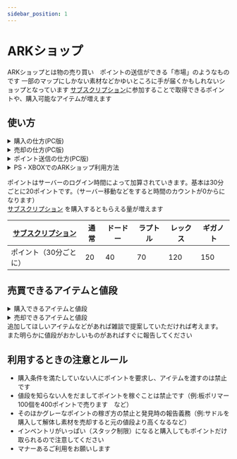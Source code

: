 ```yaml
---
sidebar_position: 1
---
```


# ARKショップ
ARKショップとは物の売り買い　ポイントの送信ができる「市場」のようなものです
一部のマップにしかない素材などかゆいところに手が届くかもしれないショップとなっています
[サブスクリプション](https://playark.jp/docs/Feeling)に参加することで取得できるポイントや、購入可能なアイテムが増えます

## 使い方


<details>
  <summary>購入の仕方(PC版)</summary>

  F1キーを押すことでショップの画面を開くことができます。
  <img src="/img/arkapi/arkshop1.jpg" />
  ①購入タブですここからアイテムを購入できます<br></br>
  ②売却タブですここからアイテムを売却出来ます<br></br>
  ③ポイント送信タブですここから他のプレイヤーにポイントを送信できます<br></br>
  ④現在の所持ポイントです  <br></br>
  ⑤アイテムタブです　基本的にはここからアイテムを購入できます<br></br>
  ⑥未実装のため気にしなくていいです<br></br>
  ⑦未実装のため気にしなくていいです<br></br>
  ⑧検索機能です　買いたいものの名前を入れることで検索できます<br></br>
  ⑨購入するために必要な<a href="/docs/Feeling">サブスクリプション</a>を表しています。画像の場合はラプトル、レックス、ギガ　レベルの方のみ購入できます。なにも書いてない場合は制限がありません<br></br>
  ⑩購入するために必要なポイントを表しています<br></br>
  ⑪購入するために必要な最低レベルを表しています。画像の場合は115レベル以上の方が購入できます。何も書いてない場合は制限がありません<br></br>
  ⑫そのアイテムが設計図かどうかを表しています。trueの場合は設計図でfalseは現物です（購入後自分のインベントリから移動させると設計図になります）<br></br>
  ⑬そのアイテムのクオリティを表しています。サドルや武器などの品質に関係しています。０の場合は原始的（通常）になります<br></br>
  ⑭そのアイテムが何個入っているかを表しています<br></br>
  ⑮何セット買うかを指定できます
</details>

<details>
  <summary>売却の仕方(PC版)</summary>
  F1キーを押すことでショップの画面を開くことができます。
  <img src="/img/arkapi/arkshop2.jpg" />

  ①売る数を表しています。現在はすべて1つになっています<br></br>
  ②何ポイントで売却できるかを表しています<br></br>
  ③何個売るかを表しています<br></br>
  ③このボタンで売却します③で数を決めてから押してください
</details>

<details>
  <summary>ポイント送信の仕方(PC版)</summary>
  F1キーを押すことでショップの画面を開くことができます。
  <img src="/img/arkapi/arkshop3.jpg" />
  ①送信するポイントの数を入力してください<br></br>
  ②送信を確定します<br></br>

  ※注意事項
  同じマップにログインしているプレイヤーにしか送信できません<br></br>
  知らない人に急に送信するなどは相手を驚かせてしまう可能性があるので控えましょう。助けてくれたお礼などで送るのはいいと思います<br></br>
  1ポイントは何回も送るなど迷惑になる送信は辞めましょう
</details>

<details>
  <summary>PS・XBOXでのARKショップ利用方法</summary>

  # PS版はチャットコマンドを利用して購入ができます
  コマンドは全体チャットやローカルチャットに打つことで使えます
  ## 所持ポイント確認
   /points
  ## アイテム購入
   /buy ＜ID＞ ＜購入数＞ (例：/buy 1 1)
  ## 売却方法
   /sell ＜ID＞ ＜売却数＞ (例：/sell 1 1)


</details>

ポイントはサーバーのログイン時間によって加算されていきます。基本は30分ごとに20ポイントです。（サーバー移動などをすると時間のカウントが0からになります）  
[サブスクリプション](/docs/Feeling) を購入するともらえる量が増えます

[サブスクリプション](/docs/Feeling)   | 通常 | ドードー | ラプトル | レックス | ギガノト
------------------ | --------| -------- | ------- | ------- |---------
ポイント（30分ごとに）| 20    | 40     | 70      | 120     | 150

## 売買できるアイテムと値段

<details>
  <summary>購入できるアイテムと値段</summary>

  商品名　　| 値段| 個数 | レベル制限 | 必要[サブスクリプション](/docs/Feeling) | 備考 | ID
  ----------- | --------| -------- | ------- | ------- |--------- |---------
  クライオポッド| 150   | 1    | 100以上      | ラプトル以上     | 無し | 001
  板ポリマー  | 300   | 100     | 100以上      | 無し     | 無し | 100
  有機ポリマー| 400   | 100     | 100以上      | 無し     | 無し | 101
  黒真珠     | 600   | 50     | 100以上      | ラプトル以上     | 無し | 102
  エレメント  | 1000   | 10     | 120以上      | ラプトル以上     | 無し | 103
  樹液        | 750   | 100     | 115以上      | 無し     | 無し | 004
  砂        | 200   | 100     | 100以上      | ドードー以上     | 無し | 106
  塩        | 200   | 100     | 100以上      | ドードー以上     | 無し | 107
  絹        | 170   | 100     | 100以上      | ドードー以上     | 無し | 108
  サボテンの樹液        | 100   | 100     | 115以上      | ドードー以上     | 無し | 113
  石鹸　　　  | 200   | 1　     | 115以上      | 無し     | 無し | 114
  バトルタルタルステーキ | 1000   | 1     | 125以上      | ドードー以上     | 無し | 300
  啓発の煮汁　| 1500   | 1     | 125以上      | ドードー以上     | 無し | 301
  防虫剤　　  | 1000   | 1     | 125以上      | ドードー以上     | 無し | 302
  サボテンスープ　　  | 1000   | 1     | 125以上      | ドードー以上     | 無し | 303
  カリエンスープ| 1000   | 1     | 125以上      | ドードー以上     | 無し | 304
  エンデュロシチュー| 1000   | 1     | 125以上      | ドードー以上     | 無し | 305
  フォーカルチリ| 1000   | 1     | 125以上      | ドードー以上     | 無し | 306
  フリアカレー| 1000   | 1     | 125以上      | ドードー以上     | 無し | 307
  ラザルスチャウダー| 1000   | 1     | 125以上      | ドードー以上     | 無し | 308
  マインドワイプトニック| 2500   | 1     | 135以上      | ドードー以上     | 無し | 309
  シャドウステーキ | 1000   | 1     | 125以上      | ドードー以上     | 無し | 310
  野菜ケーキ  | 1000   | 1　    | 135以上      | ドードー以上     | 無し | 311
  キブル基本  | 1000   | 1     | 115以上      | ドードー以上     | 無し | 400
  キブル簡易  | 1300   | 1     | 120以上      | ドードー以上     | 無し | 401
  キブル通常  | 1600   | 1     | 135以上      | ラプトル以上     | 無し | 402
  キブル優　  | 1900   | 1     | 140以上      | ラプトル以上     | 無し | 403
  キブル超級  | 2200   | 1     | 145以上      | レックス以上     | 無し | 404
  キブル特急  | 2500   | 1     | 150以上      | レックス以上     | 無し | 405
  リニオグナタ要求物セット  | 7500   | 1     | 145以上      | ラプトル以上     | 個別売りがあるものは含まれません | 116
  リニオグナタのフェロモン  | 10000  | 1    | 150以上      | ラプトル以上     | 無し | 117
  寝袋  | 100  | 3    | なし     | ラプトル以上     | ドードー以上 | 118
  殺人七面鳥の水着トップ  | 2000   | 1     | なし      | ドードー以上     | トレード禁止 | 501
  殺人七面鳥の水着ボトム  | 2000   | 1     | なし      | ドードー以上     | トレード禁止 | 502
  ドードーレックスの水着トップ  | 2000   | 1     | なし      | ドードー以上     | トレード禁止 | 503
  ドードーレックスの水着ボトム  | 2000   | 1     | なし      | ドードー以上     | トレード禁止 | 504
  ドードーパイの水着トップ  | 2000   | 1     | なし      | ドードー以上     | トレード禁止 | 505
  ドードーパイの水着ボトム  | 2000   | 1     | なし      | ドードー以上     | トレード禁止 | 506
  七面鳥の水着トップ  | 2000   | 1     | なし      | ドードー以上     | トレード禁止 | 507
  七面鳥の水着ボトム  | 2000   | 1     | なし      | ドードー以上     | トレード禁止 | 508
  肉の水着トップ  | 2000   | 1     | なし      | ドードー以上     | トレード禁止 | 509
  肉の水着ボトム  | 2000   | 1     | なし      | ドードー以上     | トレード禁止 | 510
  パンプキンパイハット  | 3000   | 1     | なし      |  ラプトル以上     | トレード禁止 | 511
  丸焼き七面鳥ハット | 3000   | 1     | なし      |  ラプトル以上     | トレード禁止 | 512
  フォレストクラウン | 3000   | 1     | なし      |  ラプトル以上     | トレード禁止 | 513
  ピルグリムハット | 3000   | 1     | なし      |  ラプトル以上     | トレード禁止 | 514
  ボンネット帽 | 3000   | 1     | なし      |  ラプトル以上     | トレード禁止 | 515
  ターキーハット | 3000   | 1     | なし      |  ラプトル以上     | トレード禁止 | 516
  ターキーレッグ | 2000   | 1     | なし      |  ラプトル以上     | トレード禁止 | 517
  熊手  | 2000   | 1     | なし      | ラプトル以上     | トレード禁止 | 518
  ドードーレックスのプリントシャツ  | 2000   | 1     | なし      | ドードー以上     | トレード禁止 | 519
  殺人七面鳥のプリントシャツ  | 2000   | 1     | なし      | ドードー以上     | トレード禁止 | 520
  アグリーコルヌピアセーター  | 2000   | 1     | なし      | ドードー以上     | トレード禁止 | 521
  アグリートリケラトプスセーター  | 2000   | 1     | なし      | ドードー以上     | トレード禁止 | 522
  アグリードードーリベンジセーター  | 2000   | 1     | なし      | ドードー以上     | トレード禁止 | 523
  アグリーフォリッジフレンドセーター  | 2000   | 1     | なし      | ドードー以上     | トレード禁止 | 524
  アグリーターキーゲットセーター  | 2000   | 1     | なし      | ドードー以上     | トレード禁止 | 525
  七面鳥コスチューム  | 20000   | 1     | なし      | レックス以上     | トレード禁止 | 526
  ターキーフライヤー(鍋スキン)  | 3000   | 1     | なし      | ラプトル以上     | トレード禁止 | 527
  コルヌコピアのエサ箱(エサ箱スキン)  | 3000   | 1     | なし      | ラプトル以上     | トレード禁止 | 528
  ベアハグの水着トップ  | 2000   | 1     | なし      | ドードー以上     | トレード禁止 | 540
  ベアハグの水着ボトム  | 2000   | 1     | なし      | ドードー以上     | トレード禁止 | 541
  オッドカップルの水着トップ  | 2000   | 1     | なし      | ドードー以上     | トレード禁止 | 542
  オッドカップの水着ボトム  | 2000   | 1     | なし      | ドードー以上     | トレード禁止 | 543
  ブロントハートの水着トップ  | 2000   | 1     | なし      | ドードー以上     | トレード禁止 | 544
  ブロントハートの水着ボトム  | 2000   | 1     | なし      | ドードー以上     | トレード禁止 | 545
  キューピットのボトム  | 5000   | 1     | なし      | ラプトル以上     | トレード禁止 | 546
  キューピットのトップ  | 5000   | 1     | なし      | ラプトル以上     | トレード禁止 | 547
  輪っかのヘッドバンド(天使の輪)  | 5000   | 1     | なし      | ラプトル以上     | トレード禁止 | 548
  ハート型サングラス  | 1000   | 1     | なし      | ラプトル以上     | トレード禁止 | 549
  テディベアグレネード(グレネードスキン)  | 3000   | 1     | なし      | ラプトル以上     | トレード禁止 | 550
  愛の枷(手錠スキン)  | 3000   | 1     | なし      | ラプトル以上     | トレード禁止 | 551
  弓とエロース(弓スキン)  | 3000   | 1     | なし      | ラプトル以上     | トレード禁止 | 552
  ハート型シールド(盾スキン)  | 3000   | 1     | なし      | ラプトル以上     | トレード禁止 | 553
  ハートスプリング・ヘッドバンド  | 3000   | 1     | なし      | ラプトル以上     | トレード禁止 | 554
  ガドルレックスセーター  | 2000   | 1     | なし      | ドードー以上     | トレード禁止 | 555
  ラブリーベッド(ベッドスキン)  | 2000   | 1     | なし      | ドードー以上     | トレード禁止 | 556
  レッドボールウィンタービーニー帽  | 2000   | 1     | なし      | ラプトル以上     | トレード禁止 | 560
  グレイボールウィンタービーニー帽  | 2000   | 1     | なし      | ラプトル以上     | トレード禁止 | 561
  パープルボールウィンタービーニー帽  | 2000   | 1     | なし      | ラプトル以上     | トレード禁止 | 562
  ブルーボールウィンタービーニー帽  | 2000   | 1     | なし      | ラプトル以上     | トレード禁止 | 563
  パープルボールウィンタービーニー帽  | 2000   | 1     | なし      | ラプトル以上     | トレード禁止 | 564
  グリーンウィンタービーニー帽  | 2000   | 1     | なし      | ラプトル以上     | トレード禁止 | 565
  スノウウィンタービーニー帽  | 2000   | 1     | なし      | ラプトル以上     | トレード禁止 | 566
  ソリユタラプトルウィンタービーニー帽  | 2000   | 1     | なし      | ラプトル以上     | トレード禁止 | 567
  ノグリンギフトウィンタービーニー帽  | 2000   | 1     | なし      | ラプトル以上     | トレード禁止 | 568
  HLN-Aウィンタービーニー帽  | 2000   | 1     | なし      | ラプトル以上     | トレード禁止 | 569
  アグリーラプトルクロースセーター  | 2000   | 1     | なし      | ドードー以上     | トレード禁止 | 570
  アグリーのグリンギフトセーター  | 2000   | 1     | なし      | ドードー以上     | トレード禁止 | 571
  アグリーロックウェルセーター  | 2000   | 1     | なし      | ドードー以上     | トレード禁止 | 572
  アグリーバルブドッグセーター  | 2000   | 1     | なし      | ドードー以上     | トレード禁止 | 573
  アグリークリスマスキャロルセーター  | 2000   | 1     | なし      | ドードー以上     | トレード禁止 | 574
  アグリーティラノサウルスセーター  | 2000   | 1     | なし      | ドードー以上     | トレード禁止 | 575
  アグリーブロントサウルスセーター  | 2000   | 1     | なし      | ドードー以上     | トレード禁止 | 576
  アグリーカルノタウルスセーター  | 2000   | 1     | なし      | ドードー以上     | トレード禁止 | 577
  アグリーチビセーター  | 2000   | 1     | なし      | ドードー以上     | トレード禁止 | 578
  ノグリンの水着トップ  | 2000   | 1     | なし      | ドードー以上     | トレード禁止 | 579
  ノグリンの水着ボトム  | 2000   | 1     | なし      | ドードー以上     | トレード禁止 | 580
  イエティの水着トップ  | 2000   | 1     | なし      | ドードー以上     | トレード禁止 | 581
  イエティの水着ボトム  | 2000   | 1     | なし      | ドードー以上     | トレード禁止 | 582
  恐竜柄の水着トップ  | 2000   | 1     | なし      | ドードー以上     | トレード禁止 | 583
  恐竜柄の水着ボトム  | 2000   | 1     | なし      | ドードー以上     | トレード禁止 | 584
  トビネズミリースの水着トップ  | 2000   | 1     | なし      | ドードー以上     | トレード禁止 | 585
  トビネズミリースの水着ボトム  | 2000   | 1     | なし      | ドードー以上     | トレード禁止 | 586
  サンタの帽子  | 3000   | 1     | なし      | レックス以上     | トレード禁止 | 587
  フェルト製トナカイの枝角  | 3000   | 1     | なし      | ラプトル以上     | トレード禁止 | 588
  キャンディケインの混紡(混紡スキン)  | 3000   | 1     | なし      | ラプトル以上     | トレード禁止 | 589
  くるみ割り人形パチンコ(パチンコスキン)  | 3000   | 1     | なし      | ラプトル以上     | トレード禁止 | 590
  クリスマスボーラ(ボーラスキン)  | 3000   | 1     | なし      | ラプトル以上     | トレード禁止 | 591
  恐竜用サンタ帽子  | 3000   | 1     | なし      | ラプトル以上     | トレード禁止 | 592
  メガロケロストナカイコスチューム  | 10000   | 1     | なし      | ラプトル以上     | トレード禁止 | 593
  クランバス・コスチューム  | 20000   | 1     | なし      | レックス以上     | トレード禁止 | 594
  サンタコスチューム  | 20000   | 1     | なし      | レックス以上     | トレード禁止 | 595
  サンタの作業台(作業台スキン)  | 3000   | 1     | なし      | ラプトル以上     | トレード禁止 | 596
  クリスマスの暖炉(暖炉スキン)  | 3000    | なし      | ドードー以上     | トレード禁止 | 597

    

</details>

<details>
  <summary>売却できるアイテムと値段</summary>

  商品名　　| 値段| 個数  | 備考 | ID
  ----------- | ---| ---- | ------- |---------
  板ポリマー  |200 |100  | 無し  | 001
  リニオグナタのフェロモン  |1000 |1 | 無し | 205
  アルファラプトル  |750 |1 | 無し | 400
  アルファカルノタウルス  |1500 |1 | 無し | 401
  アルファレックス  |3000 |1 | 無し | 402
  アルファメガロドン  |750 |1 | 無し | 403
  アルファモササウルス  |5000 |1 | 無し | 404
  アルファトゥソテウティス  |5000 |1 | 無し | 405
  アルファワイバーン  |7500 |1 | 無し | 406
  アルファデスワーム  |3000 |1 | 無し | 407
  アロサウルスの脳  |60 |1 | 無し | 412
  アルゲンタヴィスの鉤爪  |40 |1 | 無し | 414
  バシロサウルスの脂肪  |40 |1 | 無し | 416
  ファイヤーワイバーンの爪  |100 |1 | 無し | 417
  ポイズンワイバーンの爪  |100 |1 | 無し | 418
  ライトニングワイバーンの爪  |100 |1 | 無し | 419
  ギガノトサウルスの心臓  |200 |1 | 無し | 422
  メガロドンの歯  |20 |1 | 無し | 423
  サルコスクスの皮  |40 |1 | 無し | 425
  竜客類の仙骨  |40 |1 | 無し | 426
  スピノサウルスの帆  |100 |1 | 無し | 427
  テリジノサウルスの爪  |40 |1 | 無し | 428
  ティラコレオの鉤爪  |60 |1 | 無し | 429
  ティタノボアの毒  |40 |1 | 無し | 430
  トゥソテウティスの触腕  |100 |1 | 無し | 431
  ティラノサウルスの腕  |60 |1 | 無し | 432
  ユウティラヌスの肺  |40 |1 | 無し | 433
  ボストロフィーガンマ  |1000 |1  | 無し | 5X1
  ボストロフィーベータ|2000 |1  | 無し | 5X2
  ボストロフィーアルファ|3000 |1  | 無し | 5X3

  - ブルードマザー 50X
  - メガピテクス   51X
  - ドラゴン       52X
  - マンティコア   53X

</details>
追加してほしいアイテムなどがあれば雑談で提案していただければ考えます。
また明らかに値段がおかしいものがあればすぐに報告してください


## 利用するときの注意とルール
- 購入条件を満たしていない人にポイントを要求し、アイテムを渡すのは禁止です
- 値段を知らない人をだましてポイントを稼ぐことは禁止です（例:板ポリマー100個を400ポイントで売ります　など）
- そのほかグレーなポイントの稼ぎ方の禁止と発見時の報告義務（例:サドルを購入して解体し素材を売却すると元の値段より高くなるなど）
- インベントリがいっぱい（スタック制限）になると購入してもポイントだけ取られるので注意してください
- マナーあるご利用をお願いします
